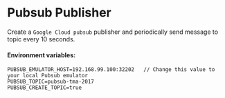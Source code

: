 # Pubsub Publisher

Create a `Google Cloud pubsub` publisher and periodically send message to topic every 10 seconds.

#### Environment variables:
```
PUBSUB_EMULATOR_HOST=192.168.99.100:32202   // Change this value to your local Pubsub emulator
PUBSUB_TOPIC=pubsub-tma-2017
PUBSUB_CREATE_TOPIC=true
```

